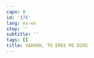 ```yaml
---
capo: 0
id: '175'
lang: es-es
step: ''
subtitle: ''
tags: []
title: YAHVEH, TÚ ERES MI DIOS
---
```

